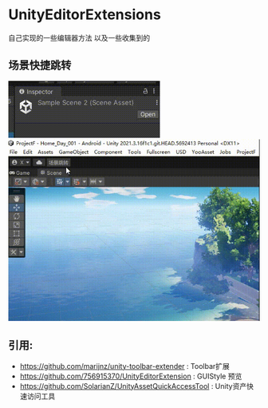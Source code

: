 # UnityEditorExtensions

自己实现的一些编辑器方法 以及一些收集到的

## 场景快捷跳转
![](https://github.com/tkonexhh/UnityEditorExtensions/blob/master/Img/SceneSwitcher.gif)
![](https://github.com/tkonexhh/UnityEditorExtensions/blob/master/Img/SceneSwitcher2.gif)


## 引用:
- https://github.com/marijnz/unity-toolbar-extender : Toolbar扩展
- https://github.com/756915370/UnityEditorExtension : GUIStyle 预览
- https://github.com/SolarianZ/UnityAssetQuickAccessTool : Unity资产快速访问工具
